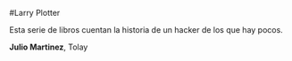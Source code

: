#Larry Plotter

Esta serie de libros cuentan la historia de un hacker de los que hay pocos.

**Julio Martinez**, Tolay
